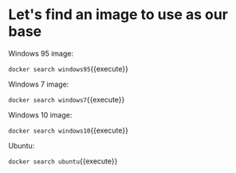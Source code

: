 # Let's find an image to use as our base

Windows 95 image:

`docker search windows95`{{execute}}

Windows 7 image:

`docker search windows7`{{execute}}

Windows 10 image:

`docker search windows10`{{execute}}

Ubuntu:

`docker search ubuntu`{{execute}}